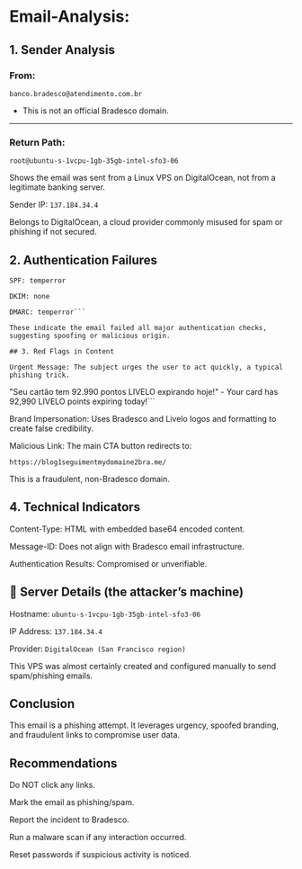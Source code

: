 # Email-Analysis:

## 1. Sender Analysis

### From:

```banco.bradesco@atendimento.com.br```

- This is not an official Bradesco domain.

---

### Return Path: 

```root@ubuntu-s-1vcpu-1gb-35gb-intel-sfo3-06```

Shows the email was sent from a Linux VPS on DigitalOcean, not from a legitimate banking server.

Sender IP: ```137.184.34.4```

Belongs to DigitalOcean, a cloud provider commonly misused for spam or phishing if not secured.

## 2. Authentication Failures
```
SPF: temperror

DKIM: none

DMARC: temperror```

These indicate the email failed all major authentication checks, suggesting spoofing or malicious origin.

## 3. Red Flags in Content

Urgent Message: The subject urges the user to act quickly, a typical phishing trick.
```
"Seu cartão tem 92.990 pontos LIVELO expirando hoje!" -  Your card has 92,990 LIVELO points expiring today!```

Brand Impersonation: Uses Bradesco and Livelo logos and formatting to create false credibility.

Malicious Link: The main CTA button redirects to:
```
https://blog1seguimentmydomaine2bra.me/
```
This is a fraudulent, non-Bradesco domain.

## 4. Technical Indicators

Content-Type: HTML with embedded base64 encoded content.

Message-ID: Does not align with Bradesco email infrastructure.

Authentication Results: Compromised or unverifiable.

## 📍 Server Details (the attacker’s machine)
Hostname: ```ubuntu-s-1vcpu-1gb-35gb-intel-sfo3-06```

IP Address: ```137.184.34.4```

Provider: ```DigitalOcean (San Francisco region)```

This VPS was almost certainly created and configured manually to send spam/phishing emails.

## Conclusion

This email is a phishing attempt. It leverages urgency, spoofed branding, and fraudulent links to compromise user data.

## Recommendations

Do NOT click any links.

Mark the email as phishing/spam.

Report the incident to Bradesco.

Run a malware scan if any interaction occurred.

Reset passwords if suspicious activity is noticed.

